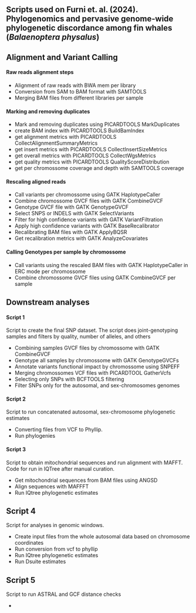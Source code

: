 <div id="header">

</div>

## Scripts used on Furni et. al. (2024). Phylogenomics and pervasive genome-wide phylogenetic discordance among fin whales (_Balaenoptera physalus_)   


## Alignment and Variant Calling 

#### Raw reads alignment steps 

- Alignment of raw reads with BWA mem per library
- Conversion from SAM to BAM format with SAMTOOLS
- Merging BAM files from different libraries per sample 

#### Marking and removing duplicates 

- Mark and removing duplicates using PICARDTOOLS MarkDuplicates 
- create BAM index with PICARDTOOLS BuildBamIndex
- get alignment metrics with PICARDTOOLS CollectAlignmentSummaryMetrics
- get insert metrics with PICARDTOOLS CollectInsertSizeMetrics
- get overall metrics with PICARDTOOLS CollectWgsMetrics
- get quality metrics with PICARDTOOLS QualityScoreDistribution
- get per chromossome coverage and depth with SAMTOOLS coverage

#### Rescaling aligned reads 

- Call variants per chromossome using GATK HaplotypeCaller 
- Combine chromossome GVCF files with GATK CombineGVCF
- Genotype GVCF file with GATK GenotypeGVCF 
- Select SNPS or INDELS with GATK SelectVariants 
- Filter for high confidence variants with GATK VariantFiltration
- Apply high confidence variants with GATK BaseRecalibrator
- Recalibrating BAM files with GATK ApplyBQSR
- Get recalibration metrics with GATK AnalyzeCovariates

#### Calling Genotypes per sample by chromossome 

- Call variants using the rescaled BAM files with GATK HaplotypeCaller in ERC mode per chromossome
- Combine chromossome GVCF files using GATK CombineGVCF per sample 


## Downstream analyses 

#### Script 1

Script to create the final SNP dataset. The script does joint-genotyping samples and filters by quality, number of alleles, and others

- Combining samples GVCF files by chromossome with GATK CombineGVCF
- Genotype all samples by chromossome with GATK GenotypeGVCFs
- Annotate variants functional impact by chromossome using SNPEFF 
- Merging chromossomes VCF files with PICARDTOOL GatherVcfs
- Selecting only SNPs with BCFTOOLS filtering
- Filter SNPs only for the autosomal, and sex-chromosomes genomes


#### Script 2

Script to run concatenated autosomal, sex-chromosome phylogenetic estimates 

- Converting files from VCF to Phyllip. 
- Run phylogenies
  

#### Script 3 

Script to obtain mitochondrial sequences and run alignment with MAFFT. Code for run in IQTree after manual curation. 

- Get mitochondrial sequences from BAM files using ANGSD
- Align sequences with MAFFFT
- Run IQtree phylogenetic estimates 


## Script 4 

Script for analyses in genomic windows.

- Create input files from the whole autosomal data based on chromosome coordinates
- Run conversion from vcf to phyllip
- Run IQtree phylogenetic estimates
- Run Dsuite estimates

## Script 5

Script to run ASTRAL and GCF distance checks 


  



- 


 
